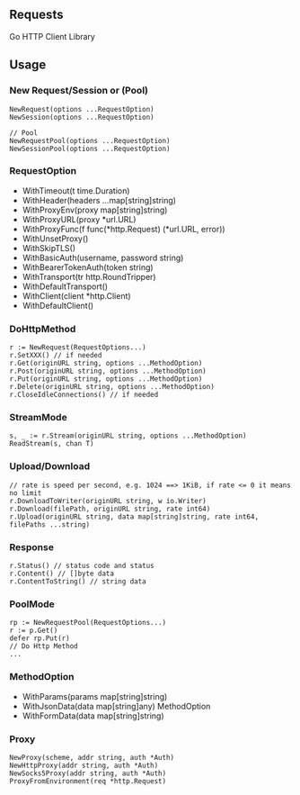## Requests

Go HTTP Client Library

## Usage

### New Request/Session or (Pool)
```
NewRequest(options ...RequestOption)
NewSession(options ...RequestOption)

// Pool
NewRequestPool(options ...RequestOption)
NewSessionPool(options ...RequestOption)
```

### RequestOption
* WithTimeout(t time.Duration)
* WithHeader(headers ...map[string]string)
* WithProxyEnv(proxy map[string]string)
* WithProxyURL(proxy *url.URL)
* WithProxyFunc(f func(*http.Request) (*url.URL, error))
* WithUnsetProxy()
* WithSkipTLS()
* WithBasicAuth(username, password string)
* WithBearerTokenAuth(token string)
* WithTransport(tr http.RoundTripper)
* WithDefaultTransport()
* WithClient(client *http.Client)
* WithDefaultClient()

### DoHttpMethod
```
r := NewRequest(RequestOptions...)
r.SetXXX() // if needed
r.Get(originURL string, options ...MethodOption)
r.Post(originURL string, options ...MethodOption)
r.Put(originURL string, options ...MethodOption)
r.Delete(originURL string, options ...MethodOption)
r.CloseIdleConnections() // if needed
```

### StreamMode
```
s, _ := r.Stream(originURL string, options ...MethodOption)
ReadStream(s, chan T)
```

### Upload/Download
```
// rate is speed per second, e.g. 1024 ==> 1KiB, if rate <= 0 it means no limit
r.DownloadToWriter(originURL string, w io.Writer)
r.Download(filePath, originURL string, rate int64)
r.Upload(originURL string, data map[string]string, rate int64, filePaths ...string) 
```

### Response
```
r.Status() // status code and status
r.Content() // []byte data
r.ContentToString() // string data
```

### PoolMode
```
rp := NewRequestPool(RequestOptions...)
r := p.Get()
defer rp.Put(r)
// Do Http Method
...
```

### MethodOption
* WithParams(params map[string]string)
* WithJsonData(data map[string]any) MethodOption
* WithFormData(data map[string]string)

### Proxy
```
NewProxy(scheme, addr string, auth *Auth)
NewHttpProxy(addr string, auth *Auth)
NewSocks5Proxy(addr string, auth *Auth)
ProxyFromEnvironment(req *http.Request)
```